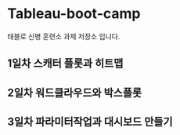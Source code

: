 # Tableau-boot-camp
태블로 신병 훈련소 과제 저장소 입니다.
## 1일차 스캐터 플롯과 히트맵
## 2일차 워드클라우드와 박스플롯
## 3일차 파라미터작업과 대시보드 만들기
